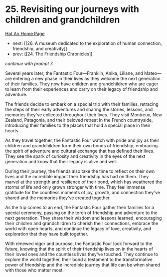 # 25. Revisiting our journeys with children and grandchildren

[Hot Air Home Page](https://hotair.peterkaminski.wiki/) 
 - next: [[26. A museum dedicated to the exploration of human connection, friendship, and creativity]] 
 - prev: [[24. The Friendship Chronicles]]

_continue with prompt 7._

Several years later, the Fantastic Four—Franklin, Anika, Liliane, and Mateo—are entering a new phase in their lives as they welcome the next generation of their families. They now have children and grandchildren who are eager to learn from their experiences and carry on their legacy of friendship and adventure.

The friends decide to embark on a special trip with their families, retracing the steps of their early adventures and sharing the stories, lessons, and memories they've collected throughout their lives. They visit Montreux, New Zealand, Patagonia, and their beloved retreat in the French countryside, introducing their families to the places that hold a special place in their hearts.

As they travel together, the Fantastic Four watch with pride and joy as their children and grandchildren form their own bonds of friendship, embracing the spirit of adventure and cultural exchange that has defined their lives. They see the spark of curiosity and creativity in the eyes of the next generation and know that their legacy is alive and well.

During their journey, the friends also take the time to reflect on their own lives and the incredible impact their friendship has had on them. They marvel at the strength and resilience of their bond, which has weathered the storms of life and only grown stronger with time. They feel immense gratitude for the countless moments of joy, growth, and connection they've shared and the memories they've created together.

As the trip comes to an end, the Fantastic Four gather their families for a special ceremony, passing on the torch of friendship and adventure to the next generation. They share their wisdom and lessons learned, encouraging their children and grandchildren to cherish their connections, embrace the world with open hearts, and continue the legacy of love, creativity, and exploration that they have built together.

With renewed vigor and purpose, the Fantastic Four look forward to the future, knowing that the spirit of their friendship lives on in the hearts of their loved ones and the countless lives they've touched. They continue to explore the world together, their bond a testament to the transformative power of friendship and the incredible journey that life can be when shared with those who matter most.


